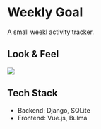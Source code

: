 # Weekly Goal

A small weekl activity tracker.

## Look & Feel

![](https://i.imgur.com/cQ5nGEq.png)

## Tech Stack

- Backend: Django, SQLite
- Frontend: Vue.js, Bulma
